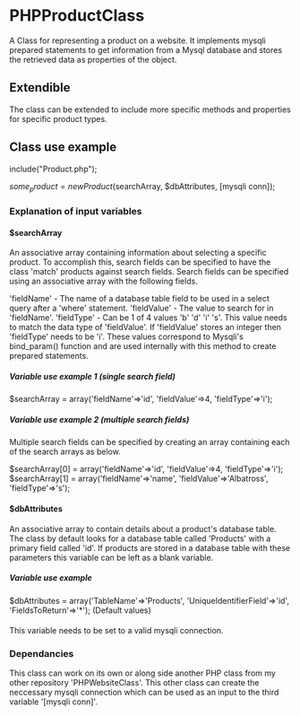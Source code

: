 # PHPProductClass
A Class for representing a product on a website.  It implements mysqli prepared statements to get information from a Mysql database and stores the retrieved data as properties of the object.
## Extendible
The class can be extended to include more specific methods and properties for specific product types.
## Class use example
include("Product.php");

$some_product = new Product($searchArray, $dbAttributes, [mysqli conn]);

### Explanation of input variables

#### $searchArray
An associative array containing information about selecting a specific product.  To accomplish this, search fields can be specified to have the class 'match' products against search fields.  Search fields can be specified using an associative array with the following fields.

'fieldName' - The name of a database table field to be used in a select query after a 'where' statement.
'fieldValue' - The value to search for in 'fieldName'.
'fieldType' - Can be 1 of 4 values 'b' 'd' 'i' 's'.  This value needs to match the data type of 'fieldValue'.  If 'fieldValue' stores an integer then 'fieldType' needs to be 'i'.  These values correspond to Mysqli's bind_param() function and are used internally with this method to create prepared statements.
##### Variable use example 1 (single search field)
$searchArray = array('fieldName'=>'id', 'fieldValue'=>4, 'fieldType'=>'i');
##### Variable use example 2 (multiple search fields)
Multiple search fields can be specified by creating an array containing each of the search arrays as below.

$searchArray[0] = array('fieldName'=>'id', 'fieldValue'=>4, 'fieldType'=>'i');
$searchArray[1] = array('fieldName'=>'name', 'fieldValue'=>'Albatross', 'fieldType'=>'s');
#### $dbAttributes
An associative array to contain details about a product's database table.  The class by default looks for a database table called 'Products' with a primary field called 'id'.  If products are stored in a database table with these parameters this variable can be left as a blank variable.
##### Variable use example
$dbAttributes = array('TableName'=>'Products', 'UniqueIdentifierField'=>'id', 'FieldsToReturn'=>'*'); (Default values)
#### <mysqli conn>
This variable needs to be set to a valid mysqli connection.

### Dependancies
This class can work on its own or along side another PHP class from my other repository 'PHPWebsiteClass'.  This other class can create the neccessary mysqli connection which can be used as an input to the third variable '[mysqli conn]'.
